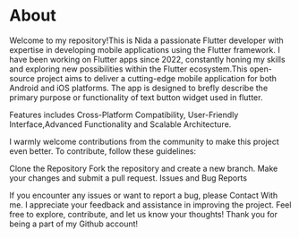 # About
Welcome to my repository!This is Nida a passionate Flutter developer with expertise in developing mobile applications using the Flutter framework. I have been working on Flutter apps since 2022, constantly honing my skills and exploring new possibilities within the Flutter ecosystem.This open-source project aims to deliver a cutting-edge mobile application for both Android and iOS platforms. The app is designed to brefly describe the primary purpose or functionality of text button widget used in flutter.

Features includes Cross-Platform Compatibility, User-Friendly Interface,Advanced Functionality and Scalable Architecture.

I warmly welcome contributions from the community to make this project even better. To contribute, follow these guidelines:

Clone the Repository
Fork the repository and create a new branch. 
Make your changes and submit a pull request.
Issues and Bug Reports

If you encounter any issues or want to report a bug, please Contact With me. I appreciate your feedback and assistance in improving the project.
Feel free to explore, contribute, and let us know your thoughts! Thank you for being a part of my Github account!
